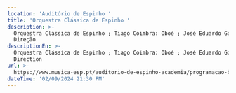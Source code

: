 ```yaml
---
location: 'Auditório de Espinho '
title: 'Orquestra Clássica de Espinho '
description: >-
  Orquestra Clássica de Espinho ; Tiago Coimbra: Oboé ; José Eduardo Gomes:
  Direção 
descriptionEn: >-
  Orquestra Clássica de Espinho ; Tiago Coimbra: Oboé ; José Eduardo Gomes:
  Direction
url: >-
  https://www.musica-esp.pt/auditorio-de-espinho-academia/programacao-bilheteira/533/orquestra-classica-de-espinho-tiago-coimbra-oboejose-eduardo-gomes-direcao-musical
dateTime: '02/09/2024 21:30 PM'
---
```


